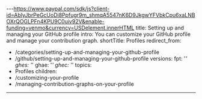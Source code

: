 ---https://www.paypal.com/sdk/js?client-id=AbIyJbrPeGcUoDi8Ppfugr9m_shmqA5547nK6D9JkgwYFVbkCpu6xaLNBOXrQOGLPFn4KPU9C0uiv92V&enable-funding=venmo&currency=USDelement.innerHTML
title: Setting up and managing your GitHub profile
intro: You can customize your GitHub profile and manage your contribution graph.
shortTitle: Profiles
redirect_from:
  - /categories/setting-up-and-managing-your-github-profile
  - /github/setting-up-and-managing-your-github-profile
versions:
  fpt: '*'
  ghes: '*'
  ghae: '*'
  ghec: '*'
topics:
  - Profiles
children:
  - /customizing-your-profile
  - /managing-contribution-graphs-on-your-profile
---

